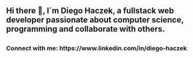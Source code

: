 <h2 align:"center"> Hi there 👋, I´m Diego Haczek, a fullstack web developer passionate about computer science,
programming and collaborate with others. <h2>
  
 <h3 align="left">Connect with me: https://www.linkedin.com/in/diego-haczek</h3>


<!--
**DiegoHaczek/DiegoHaczek** is a ✨ _special_ ✨ repository because its `README.md` (this file) appears on your GitHub profile.

Here are some ideas to get you started:

- 🔭 I’m currently working on ...
- 🌱 I’m currently learning ...
- 👯 I’m looking to collaborate on ...
- 🤔 I’m looking for help with ...
- 💬 Ask me about ...
- 📫 How to reach me: ...
- 😄 Pronouns: ...
- ⚡ Fun fact: ...
-->
